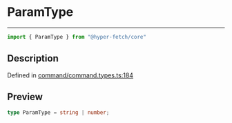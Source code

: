 

# ParamType

<div class="api-docs__separator" data-reactroot="">

---

</div><div class="api-docs__import" data-reactroot="">

```ts
import { ParamType } from "@hyper-fetch/core"
```

</div><div class="api-docs__section">

## Description

</div><div class="api-docs__description"><span class="api-docs__do-not-parse">



</span></div><p class="api-docs__definition">

Defined in [command/command.types.ts:184](https://github.com/BetterTyped/hyper-fetch/blob/c746dc1f/packages/core/src/command/command.types.ts#L184)

</p><div class="api-docs__section">

## Preview

</div><div class="api-docs__preview type single">

```ts
type ParamType = string | number;
```

</div>